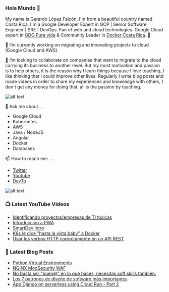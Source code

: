 ### Hola Mundo 👋
My name is Gerardo López Falcón, I'm from a beautiful country named Costa Rica. I'm a Google Developer Expert in GCP | Senior Software Engineer | SRE | DevOps. Fan of web and cloud technologies. Google Cloud expert in [GDG Pura vida](https://twitter.com/gdgpuravida) & Community Leader in [Docker Costa Rica](https://twitter.com/DockerTico). :rocket:

🔭 I’m currently working on migrating and innovating projects to cloud (Google Cloud and AWS). 


🌱 I’m looking to collaborate on companies that want to migrate to the cloud carrying its business to another level. But my most motivation and passion is to help others, it is the reason why I learn things because I love teaching, I like thinking that I could improve other lives. Regularly I write blog posts and made videos in order to share my experiences and knowledge with others, I don't get any money for doing that, all is the passion by teaching.

![alt text](https://media.giphy.com/media/KEG5UtvXUD7WPIhhuy/giphy.gif)

💬 Ask me about ...
  - Google Cloud
  - Kubernetes
  - AWS
  - Java / NodeJS
  - Angular
  - Docker
  - Databases
  
📫 How to reach me: ...
  - [Twitter](https://twitter.com/gelopfalcon)
  - [Youtube](https://www.youtube.com/channel/UCypyV-geyQF6gfBJlhb1DVA?view_as=subscriber)
  - [DevTo](https://dev.to/gelopfalcon)
  
  ![alt text](  https://media.giphy.com/media/7OWuHbNytj2RAiXtaa/giphy.gif)
  
  
### 📺 Latest YouTube Videos
<!-- YOUTUBE:START -->
- [Identificando proyectos/empresas de TI tóxicas](https://www.youtube.com/watch?v=-5rlLd1D5-c)
- [Introducción a PWA](https://www.youtube.com/watch?v=1WUqbSkCVQQ)
- [SmartDev Intro](https://www.youtube.com/watch?v=otkraOAvKtk)
- [K8s le dice "hasta la vista baby" a Docker](https://www.youtube.com/watch?v=J5i1n0YQLJw)
- [Usar los verbos HTTP correctamente en un API REST](https://www.youtube.com/watch?v=R2vIIkdNs74)
<!-- YOUTUBE:END -->
  
### 📕 Latest Blog Posts
<!-- BLOG-POST-LIST:START -->
- [Python Virtual Environments](https://dev.to/gelopfalcon/python-virtual-environments-25gc)
- [NGINX ModSecurity WAF](https://dev.to/gelopfalcon/nginx-modsecurity-waf-16cf)
- [No basta ser "buen@" en lo que haces, necesitas soft skills también.](https://dev.to/gelopfalcon/no-basta-ser-buen-en-lo-que-haces-necesitas-soft-skills-tambien-34dg)
- [Los 7 patrones de diseño de software más importantes](https://dev.to/gelopfalcon/los-7-patrones-de-diseno-de-software-mas-importantes-28l2)
- [App Django on serverless using Cloud Run - Part 2](https://dev.to/gelopfalcon/app-django-on-serverless-using-cloud-run-part-2-2i48)
<!-- BLOG-POST-LIST:END -->

  
<!--
**gelopfalcon/gelopfalcon** is a ✨ _special_ ✨ repository because its `README.md` (this file) appears on your GitHub profile.

Here are some ideas to get you started:

- 🔭 I’m currently working on ...
- 🌱 I’m currently learning ...
- 👯 I’m looking to collaborate on ...
- 🤔 I’m looking for help with ...
- 💬 Ask me about ...
- 📫 How to reach me: ...
- 😄 Pronouns: ...
- ⚡ Fun fact: ...
-->
